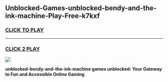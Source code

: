 
## Unblocked-Games-unblocked-bendy-and-the-ink-machine-Play-Free-k7kxf
<h3>
<a href="https://premium76.site?title=unblocked-bendy-and-the-ink-machine&ref=12A">CLICK TO PLAY</a></h3>
<hr>

<h3>
<a href="https://premium76.site?title=unblocked-bendy-and-the-ink-machine&ref=12A">CLICK 2 PLAY</a>
  
</h3>

<a href="https://premium76.site?title=unblocked-bendy-and-the-ink-machine&ref=12A"><img src="https://clearcache.store/games.png"></a>


**unblocked-bendy-and-the-ink-machine games unblocked: Your Gateway to Fun and Accessible Online Gaming**

